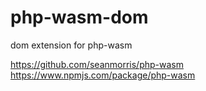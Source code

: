 # php-wasm-dom

dom extension for php-wasm

https://github.com/seanmorris/php-wasm
https://www.npmjs.com/package/php-wasm
